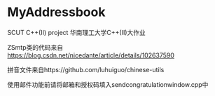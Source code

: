 # MyAddressbook
SCUT C++(II) project    华南理工大学C++(II)大作业

ZSmtp类的代码来自 https://blog.csdn.net/nicedante/article/details/102637590

拼音文件来自https://github.com/luhuiguo/chinese-utils

使用邮件功能前请将邮箱和授权码填入sendcongratulationwindow.cpp中
